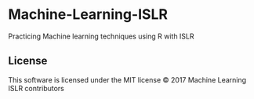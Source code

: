 # Machine-Learning-ISLR
Practicing Machine learning techniques using R with ISLR

License
-------

This software is licensed under the MIT license
© 2017 Machine Learning ISLR contributors

